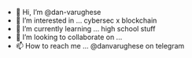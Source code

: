- 👋 Hi, I’m @dan-varughese
- 👀 I’m interested in ... cybersec x blockchain
- 🌱 I’m currently learning ... high school stuff
- 💞️ I’m looking to collaborate on ...
- 📫 How to reach me ... @danvarughese on telegram

<!---

--->
